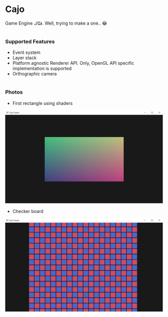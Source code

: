 # Cajo

 Game Engine فتّاك. Well, trying to make a one.. 😂 <br /><br />

### Supported Features
- Event system
- Layer stack
- Platform agnostic Renderer API. Only, OpenGL API specific implementation is supported
- Orthographic camera <br /><br />

### Photos
- First rectangle using shaders

<p align="center">
  <img width="800" src="photos/colored_square.png"
       title="Colored rectangle">
</p>

- Checker board

<p align="center">
  <img width="800" src="photos/checker_board.png"
       title="Checker Board">
</p>
